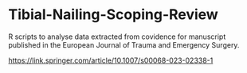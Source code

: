 # Tibial-Nailing-Scoping-Review
R scripts to analyse data extracted from covidence for manuscript published in the European Journal of Trauma and Emergency Surgery.

https://link.springer.com/article/10.1007/s00068-023-02338-1 
